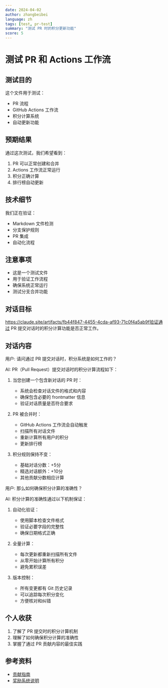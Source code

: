 ```yaml
---
date: 2024-04-02
author: zhangbeibei
language: zh
tags: [test, pr-test]
summary: "测试 PR 时的积分更新功能"
score: 5
---
```

# 测试 PR 和 Actions 工作流

## 测试目的

这个文件用于测试：
- PR 流程
- GitHub Actions 工作流
- 积分计算系统
- 自动更新功能

## 预期结果

通过这次测试，我们希望看到：
1. PR 可以正常创建和合并
2. Actions 工作流正常运行
3. 积分正确计算
4. 排行榜自动更新

## 技术细节

我们正在验证：
- Markdown 文件检测
- 分支保护规则
- PR 集成
- 自动化流程

## 注意事项

- 这是一个测试文件
- 用于验证工作流程
- 确保系统正常运行
- 测试分支合并功能

## 对话目标

https://claude.site/artifacts/fb44f847-4455-4cda-af93-71c0f4a5ab9f验证通过 PR 提交对话时的积分计算功能是否正常工作。

## 对话内容

用户: 请问通过 PR 提交对话时，积分系统是如何工作的？

AI: PR（Pull Request）提交对话时的积分计算流程如下：

1. 当您创建一个包含新对话的 PR 时：

   - 系统会检查对话文件的格式和内容
   - 确保包含必要的 frontmatter 信息
   - 验证对话质量是否符合要求
2. PR 被合并时：

   - GitHub Actions 工作流会自动触发
   - 扫描所有对话文件
   - 重新计算所有用户的积分
   - 更新排行榜
3. 积分规则保持不变：

   - 基础对话分数：+5分
   - 精选对话额外：+10分
   - 其他贡献分数相应计算

用户: 那么如何确保积分计算的准确性？

AI: 积分计算的准确性通过以下机制保证：

1. 自动化验证：

   - 使用脚本检查文件格式
   - 验证必要字段的完整性
   - 确保日期格式正确
2. 全量计算：

   - 每次更新都重新扫描所有文件
   - 从零开始计算所有积分
   - 避免累积误差
3. 版本控制：

   - 所有变更都有 Git 历史记录
   - 可以追踪每次积分变化
   - 方便核对和纠错

## 个人收获

1. 了解了 PR 提交时的积分计算机制
2. 理解了如何确保积分计算的准确性
3. 掌握了通过 PR 贡献内容的最佳实践

## 参考资料

- [贡献指南](../../CONTRIBUTING.md)
- [奖励系统说明](../../REWARD_SYSTEM.md)
